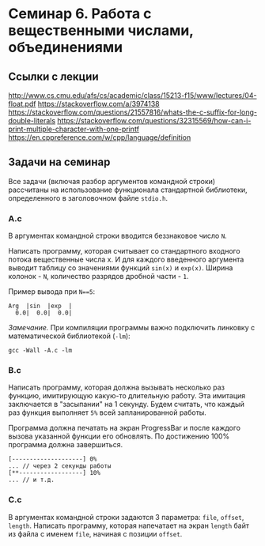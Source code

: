 # Семинар 6. Работа с вещественными числами, объединениями

## Ссылки с лекции

http://www.cs.cmu.edu/afs/cs/academic/class/15213-f15/www/lectures/04-float.pdf
https://stackoverflow.com/a/3974138
https://stackoverflow.com/questions/21557816/whats-the-c-suffix-for-long-double-literals
https://stackoverflow.com/questions/32315569/how-can-i-print-multiple-character-with-one-printf
https://en.cppreference.com/w/cpp/language/definition


## Задачи на семинар
Все задачи (включая разбор аргументов командной строки) рассчитаны на использование функционала
стандартной библиотеки, определенного в заголовочном файле `stdio.h`.

### A.c
В аргументах командной строки вводится беззнаковое число `N`.

Написать программу, которая считывает со стандартного входного потока вещественные числа x.
И для каждого введенного аргумента выводит таблицу со значениями функций `sin(x)` и `exp(x)`.
Ширина колонок - `N`, количество разрядов дробной части - `1`.

Пример вывода при `N==5`:

```
Arg  |sin  |exp  |
  0.0|  0.0|  0.0|
```

*Замечание.* При компиляции программы важно подключить линковку с математической библиотекой (`-lm`):
```
gcc -Wall -A.c -lm
```

### B.c
Написать программу, которая должна вызывать несколько раз функцию, имитирующую какую-то длительную работу.
Эта имитация заключается в "засыпании" на 1 секунду. Будем считать, что каждый раз функция выполняет `5%`
всей запланированной работы.

Программа должна печатать на экран ProgressBar и после каждого вызова указанной функции его обновлять.
По достижению 100% программа должна завершиться.

```
[--------------------] 0%
... // через 2 секунды работы
[**------------------] 10%
... // и т.д.
```

### C.c
В аргументах командной строки задаются 3 параметра: `file`, `offset`, `length`.
Написать программу, которая напечатает на экран `length` байт из файла с именем `file`,
начиная с позиции `offset`.

